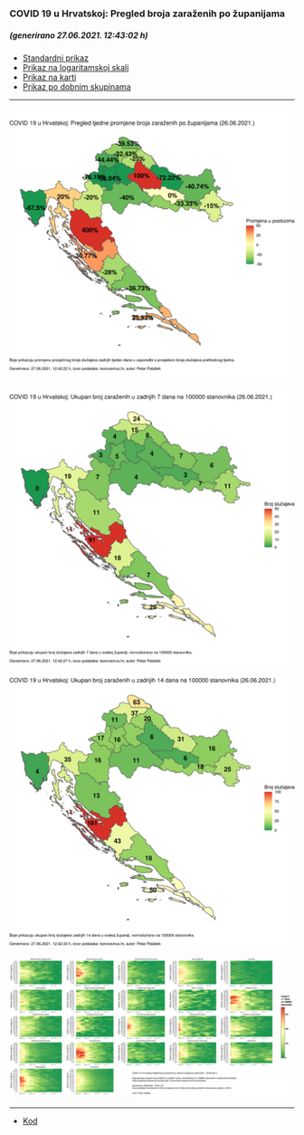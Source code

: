 ### COVID 19 u Hrvatskoj: Pregled broja zaraženih po županijama

##### (generirano 27.06.2021. 12:43:02 h)

- [Standardni prikaz](html/index.html)
- [Prikaz na logaritamskoj skali](html/index_log.html)
- [Prikaz na karti](html/index_map.html)
- [Prikaz po dobnim skupinama](html/index_per_age.html)

-----

![](img/2021_06_26_map.png)

![](img/2021_06_26_map_7_day_per_100k.png)

![](img/2021_06_26_map_14_day_per_100k.png)

![](img/per_age_group.png)

-----

- [Kod](https://github.com/ppalasek/covid_plots_croatia)

